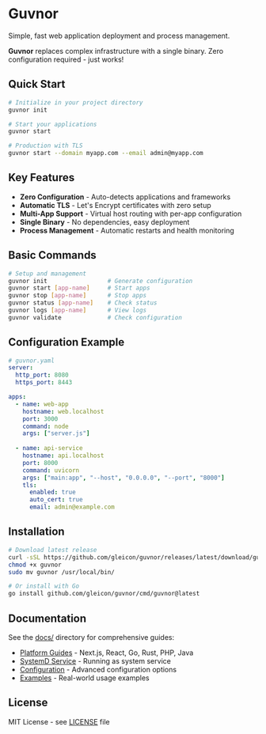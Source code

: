 # Guvnor

Simple, fast web application deployment and process management.

**Guvnor** replaces complex infrastructure with a single binary. Zero configuration required - just works!

## Quick Start

```bash
# Initialize in your project directory
guvnor init

# Start your applications
guvnor start

# Production with TLS
guvnor start --domain myapp.com --email admin@myapp.com
```

## Key Features

- **Zero Configuration** - Auto-detects applications and frameworks
- **Automatic TLS** - Let's Encrypt certificates with zero setup  
- **Multi-App Support** - Virtual host routing with per-app configuration
- **Single Binary** - No dependencies, easy deployment
- **Process Management** - Automatic restarts and health monitoring

## Basic Commands

```bash
# Setup and management
guvnor init                 # Generate configuration
guvnor start [app-name]     # Start apps
guvnor stop [app-name]      # Stop apps  
guvnor status [app-name]    # Check status
guvnor logs [app-name]      # View logs
guvnor validate             # Check configuration
```

## Configuration Example

```yaml
# guvnor.yaml
server:
  http_port: 8080
  https_port: 8443

apps:
  - name: web-app
    hostname: web.localhost
    port: 3000
    command: node
    args: ["server.js"]
    
  - name: api-service  
    hostname: api.localhost
    port: 8000
    command: uvicorn
    args: ["main:app", "--host", "0.0.0.0", "--port", "8000"]
    tls:
      enabled: true
      auto_cert: true
      email: admin@example.com
```


## Installation

```bash
# Download latest release
curl -sSL https://github.com/gleicon/guvnor/releases/latest/download/guvnor-$(uname -s)-$(uname -m) -o guvnor
chmod +x guvnor
sudo mv guvnor /usr/local/bin/

# Or install with Go
go install github.com/gleicon/guvnor/cmd/guvnor@latest
```

## Documentation

See the [docs/](docs/) directory for comprehensive guides:

- [Platform Guides](docs/) - Next.js, React, Go, Rust, PHP, Java
- [SystemD Service](docs/systemd.md) - Running as system service
- [Configuration](docs/configuration.md) - Advanced configuration options
- [Examples](docs/examples.md) - Real-world usage examples

## License

MIT License - see [LICENSE](LICENSE) file
